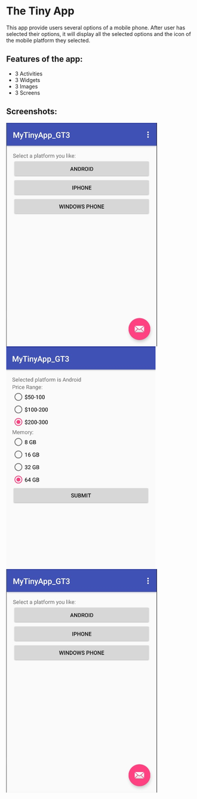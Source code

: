 # The Tiny App

This app provide users several options of a mobile phone. After user has selected their options, it will display all the selected options and the icon of the mobile platform they selected.

## Features of the app:
- 3 Activities
- 3 Widgets
- 3 Images
- 3 Screens

## Screenshots:
<img src="1.jpg" align="middle">

<img src="2.jpg" align="middle">

<img src="1.jpg" align="middle">